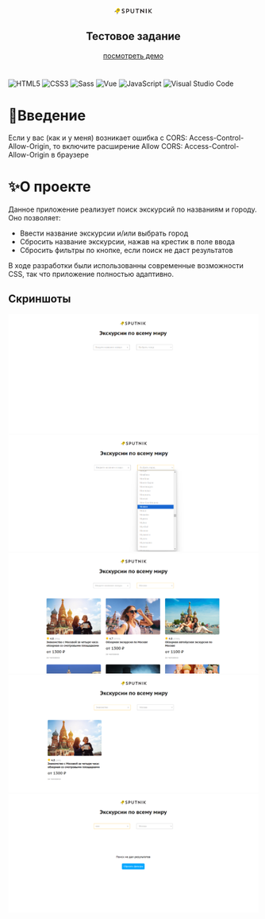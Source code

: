 <p align="center">
  <img style="width: 15%" src="/src/assets/logo.png">
  <h2 align="center"><b>Тестовое задание</b></h2>
   <p align="center">
          <a align="center" href="https://sputnik8-opal.vercel.app/">посмотреть демо</a>
       <br />
  </p>
</p>

# 
![HTML5](https://img.shields.io/badge/html5-%23E34F26.svg?style=for-the-badge&logo=html5&logoColor=white)
![CSS3](https://img.shields.io/badge/css3-%231572B6.svg?style=for-the-badge&logo=css3&logoColor=white)
![Sass](https://img.shields.io/badge/sass-%23CC6699.svg?style=for-the-badge&logo=sass&logoColor=white)
![Vue](https://img.shields.io/badge/vue-%234FC08D.svg?style=for-the-badge&logo=vuedotjs&logoColor=white)
![JavaScript](https://img.shields.io/badge/javascript-%23323330.svg?style=for-the-badge&logo=javascript&logoColor=%23F7DF1E)
![Visual Studio Code](https://img.shields.io/badge/Visual%20Studio%20Code-0078d7.svg?style=for-the-badge&logo=visual-studio-code&logoColor=white)


# 🔎Введение
Если у вас (как и у меня) возникает ошибка с CORS: Access-Control-Allow-Origin, то включите расширение Allow CORS: Access-Control-Allow-Origin в браузере 

# ✨О проекте
Данное приложение реализует поиск экскурсий по названиям и городу. Оно позволяет:
- Ввести название экскурсии и/или выбрать город
- Сбросить название экскурсии, нажав на крестик в поле ввода
- Сбросить фильтры по кнопке, если поиск не даст результатов

В ходе разработки были использованны современные возможности CSS, так что приложение полностью адаптивно.


## Скриншоты
<img src="src/assets/screenshots/main.png">
<img src="src/assets/screenshots/city.png">
<img src="src/assets/screenshots/sort.png">
<img src="src/assets/screenshots/search.png">
<img src="src/assets/screenshots/reset.png">


